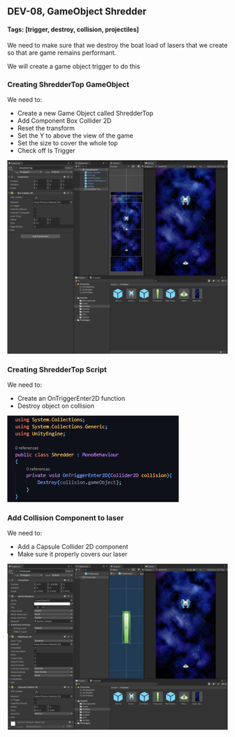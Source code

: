 ## DEV-08, GameObject Shredder
#### Tags: [trigger, destroy, collision, projectiles]

We need to make sure that we destroy the boat load of lasers that we create so that are game remains performant.

We will create a game object trigger to do this

### Creating ShredderTop GameObject

We need to: 
+ Create a new Game Object called ShredderTop
+ Add Component Box Collider 2D
+ Reset the transform
+ Set the Y to above the view of the game
+ Set the size to cover the whole top
+ Check off Is Trigger

![](../images/DEV-08-A.png)


### Creating ShredderTop Script
We need to:
+ Create an OnTriggerEnter2D function
+ Destroy object on collision

![](../images/DEV-08-B.png)


### Add Collision Component to laser
We need to:
+ Add a Capsule Collider 2D component
+ Make sure it properly covers our laser

![](../images/DEV-08-C.png)